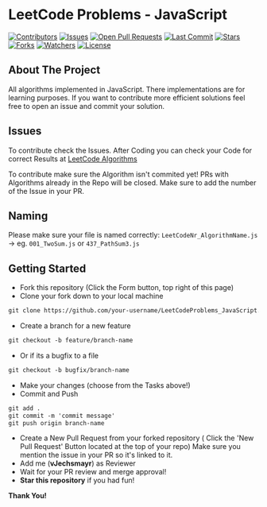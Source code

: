# LeetCode Problems - JavaScript

[![Contributors](https://img.shields.io/github/contributors/vJechsmayr/LeetCodeProblems_Repository)](https://github.com/vJechsmayr/LeetCodeProblems_Repository/graphs/contributors)
[![Issues](https://img.shields.io/github/issues/vJechsmayr/LeetCodeProblems_Repository)](https://github.com/vJechsmayr/LeetCodeProblems_Repository/issues)
[![Open Pull Requests](https://img.shields.io/github/issues-pr-raw/vJechsmayr/LeetCodeProblems_Repository)](https://github.com/vJechsmayr/LeetCodeProblems_Repository/pulls)
[![Last Commit](https://img.shields.io/github/last-commit/vJechsmayr/LeetCodeProblems_Repository)](https://github.com/vJechsmayr/LeetCodeProblems_Repository)
[![Stars](https://img.shields.io/github/stars/vJechsmayr/LeetCodeProblems_Repository)](https://github.com/vJechsmayr/LeetCodeProblems_Repository/stargazers)
[![Forks](https://img.shields.io/github/forks/vJechsmayr/LeetCodeProblems_Repository)](https://github.com/vJechsmayr/LeetCodeProblems_Repository/network/members)
[![Watchers](https://img.shields.io/github/watchers/vJechsmayr/LeetCodeProblems_Repository)](https://github.com/vJechsmayr/LeetCodeProblems_Repository/watchers)
[![License](https://img.shields.io/github/license/vJechsmayr/LeetCodeProblems_Repository)](https://github.com/vJechsmayr/LeetCodeProblems_Repository/blob/master/LICENSE)


## About The Project
All algorithms implemented in JavaScript.
There implementations are for learning purposes. If you want to contribute more efficient solutions feel free to open an issue and commit your solution.


## Issues
To contribute check the Issues. After Coding you can check your Code for correct Results at [LeetCode Algorithms](https://leetcode.com/problemset/algorithms/) 

To contribute make sure the Algorithm isn't commited yet! PRs with Algorithms already in the Repo will be closed.
Make sure to add the number of the Issue in your PR.

## Naming
Please make sure your file is named correctly: `LeetCodeNr_AlgorithmName.js` -> eg. `001_TwoSum.js` or `437_PathSum3.js`

## Getting Started
* Fork this repository (Click the Form button, top right of this page)
* Clone your fork down to your local machine
```markdown
git clone https://github.com/your-username/LeetCodeProblems_JavaScript.git
```
* Create a branch for a new feature
```markdown
git checkout -b feature/branch-name
```
* Or if its a bugfix to a file
```markdown
git checkout -b bugfix/branch-name
```
* Make your changes (choose from the Tasks above!)
* Commit and Push
```markdown
git add .
git commit -m 'commit message'
git push origin branch-name
```
* Create a New Pull Request from your forked repository ( Click the 'New Pull Request' Button located at the top of your repo) Make sure you mention the issue in your PR so it's linked to it.
* Add me (**vJechsmayr**) as Reviewer
* Wait for your PR review and merge approval!
* __Star this repository__ if you had fun!

__Thank You!__ 

